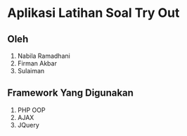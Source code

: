 # Aplikasi Latihan Soal Try Out

## Oleh
1. Nabila Ramadhani
2. Firman Akbar
3. Sulaiman

## Framework Yang Digunakan
1. PHP OOP
2. AJAX
3. JQuery
